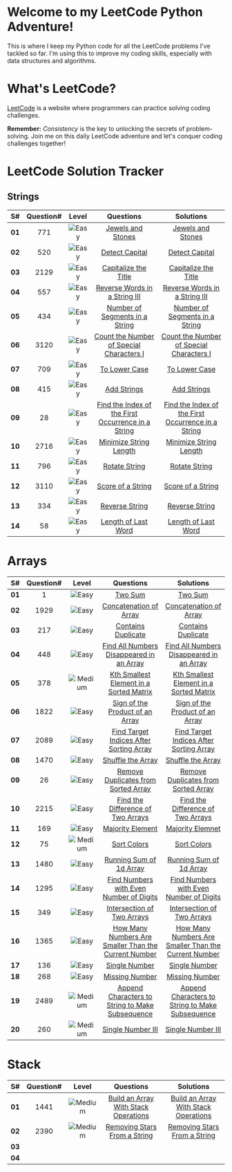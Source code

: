 # Welcome to my LeetCode Python Adventure!

This is where I keep my Python code for all the LeetCode problems I've tackled so far. I'm using this to improve my coding skills, especially with data structures and algorithms.

# What's LeetCode?

[LeetCode](https://leetcode.com/) is a website where programmers can practice solving coding challenges.

**Remember:** _Consistency_ is the key to unlocking the secrets of problem-solving. Join me on this daily LeetCode adventure and let's conquer coding challenges together!

# LeetCode Solution Tracker

## Strings

| **S#** | **Question#** |                             **Level**                              |                                         **Questions**                                         |                                                                 **Solutions**           |
| :----: | :-----------: | :----------------------------------------------------------------: | :-------------------------------------------------------------------------------------------: | :-------------------------------------------------------------------------------------: |
| **01** |      771      | <img src='https://img.shields.io/badge/Easy-darkcyan' alt='Easy'/> |             [Jewels and Stones](https://leetcode.com/problems/jewels-and-stones/)             |                [Jewels and Stones](https://leetcode.com/submissions/detail/1258744687/) |
| **02** |      520      | <img src='https://img.shields.io/badge/Easy-darkcyan' alt='Easy'/> |                [Detect Capital](https://leetcode.com/problems/detect-capital/)                |                [Detect Capital](https://leetcode.com/submissions/detail/1258719995/)    |
| **03** |     2129      | <img src='https://img.shields.io/badge/Easy-darkcyan' alt='Easy'/> |          [Capitalize the Title](https://leetcode.com/problems/capitalize-the-title/)          |                    [Capitalize the Title](https://leetcode.com/submissions/detail/1264065876/) |
| **04** |      557      | <img src='https://img.shields.io/badge/Easy-darkcyan' alt='Easy'/> | [Reverse Words in a String III](https://leetcode.com/problems/reverse-words-in-a-string-iii/) | [Reverse Words in a String III](https://leetcode.com/submissions/detail/1265807621/)|
| **05** |      434      | <img src='https://img.shields.io/badge/Easy-darkcyan' alt='Easy'/> | [Number of Segments in a String](https://leetcode.com/problems/number-of-segments-in-a-string/) |[Number of Segments in a String](https://leetcode.com/submissions/detail/1266650872/)|
| **06** |     3120      | <img src='https://img.shields.io/badge/Easy-darkcyan' alt='Easy'/> | [Count the Number of Special Characters I](https://leetcode.com/problems/count-the-number-of-special-characters-i/) |   [Count the Number of Special Characters I](https://leetcode.com/submissions/detail/1264767081/)|
| **07** |     709       | <img src='https://img.shields.io/badge/Easy-darkcyan' alt='Easy'/> |                     [To Lower Case](https://leetcode.com/problems/to-lower-case/)             |   [To Lower Case](https://leetcode.com/submissions/detail/1267302850/) |
| **08** |     415       | <img src='https://img.shields.io/badge/Easy-darkcyan' alt='Easy'/> |            [Add Strings](https://leetcode.com/problems/add-strings/description/)              |   [Add Strings](https://leetcode.com/submissions/detail/1270464330/)  |
| **09** |      28       | <img src='https://img.shields.io/badge/Easy-darkcyan' alt='Easy'/> |[Find the Index of the First Occurrence in a String](https://leetcode.com/problems/find-the-index-of-the-first-occurrence-in-a-string/) |[Find the Index of the First Occurrence in a String](https://leetcode.com/submissions/detail/1271444975/)  |
| **10** |     2716      | <img src='https://img.shields.io/badge/Easy-darkcyan' alt='Easy'/> |[Minimize String Length](https://leetcode.com/problems/minimize-string-length/)                |[Minimize String Length](https://leetcode.com/problems/minimize-string-length/submissions/)  |
| **11** |     796       | <img src='https://img.shields.io/badge/Easy-darkcyan' alt='Easy'/> |[Rotate String](https://leetcode.com/problems/rotate-string/) |[Rotate String](https://leetcode.com/submissions/detail/1272533498/)  |
| **12** |     3110      | <img src='https://img.shields.io/badge/Easy-darkcyan' alt='Easy'/> |[Score of a String](https://leetcode.com/problems/score-of-a-string/)|[Score of a String](https://leetcode.com/submissions/detail/1274357141/)  |
| **13** |     334       | <img src='https://img.shields.io/badge/Easy-darkcyan' alt='Easy'/> |[Reverse String](https://leetcode.com/problems/reverse-string/description/) |[Reverse String](https://leetcode.com/submissions/detail/1275214461/)  |
| **14** |     58        | <img src='https://img.shields.io/badge/Easy-darkcyan' alt='Easy'/> |[Length of Last Word](https://leetcode.com/problems/length-of-last-word/description/)|[Length of Last Word](https://leetcode.com/submissions/detail/1276505891/)  |
# Arrays

| **S#** | **Question#** |                                **Level**                                 |                                                    **Questions**                                                    |                                                                            **Solutions**                                                                             |
| :----: | :-----------: | :----------------------------------------------------------------------: | :-----------------------------------------------------------------------------------------------------------------: | :-----------------------------------------------------------------------------------------------------------------------------------------------------------------: |
| **01** |       1       |    <img src='https://img.shields.io/badge/Easy-darkcyan' alt='Easy'/>    |                                  [Two Sum](https://leetcode.com/problems/two-sum/)                                  | [Two Sum](https://leetcode.com/submissions/detail/1258265856/) |
| **02** |     1929      |    <img src='https://img.shields.io/badge/Easy-darkcyan' alt='Easy'/>    |                   [Concatenation of Array](https://leetcode.com/problems/concatenation-of-array/)                   | [Concatenation of Array](https://leetcode.com/submissions/detail/1259163870/) |
| **03** |      217      |    <img src='https://img.shields.io/badge/Easy-darkcyan' alt='Easy'/>    |                       [Contains Duplicate](https://leetcode.com/problems/contains-duplicate/)                       | [Contains Duplicate](https://leetcode.com/submissions/detail/1259278920/) |
| **04** |      448      |    <img src='https://img.shields.io/badge/Easy-darkcyan' alt='Easy'/>    | [Find All Numbers Disappeared in an Array](https://leetcode.com/problems/find-all-numbers-disappeared-in-an-array/) | [Find All Numbers Disappeared in an Array](https://leetcode.com/submissions/detail/1262352233/)|
| **05** |      378      | <img src='https://img.shields.io/badge/Medium-darkorange' alt='Medium'/> |  [Kth Smallest Element in a Sorted Matrix](https://leetcode.com/problems/kth-smallest-element-in-a-sorted-matrix/)  | [Kth Smallest Element in a Sorted Matrix](https://leetcode.com/submissions/detail/1264708997/)|
| **06** |     1822      |    <img src='https://img.shields.io/badge/Easy-darkcyan' alt='Easy'/>    |          [Sign of the Product of an Array](https://leetcode.com/problems/sign-of-the-product-of-an-array/)          | [Sign of the Product of an Array](https://leetcode.com/submissions/detail/1261362961/)|                                                                                                                                                                    |
| **07** |     2089      |    <img src='https://img.shields.io/badge/Easy-darkcyan' alt='Easy'/>    |  [Find Target Indices After Sorting Array](https://leetcode.com/problems/find-target-indices-after-sorting-array/)  | [Find Target Indices After Sorting Array](https://leetcode.com/submissions/detail/1258736773/)                                                                                                                                                                    |
| **08** |     1470      |    <img src='https://img.shields.io/badge/Easy-darkcyan' alt='Easy'/>    |                        [Shuffle the Array](https://leetcode.com/problems/shuffle-the-array/)                        | [Shuffle the Array](https://leetcode.com/submissions/detail/1259173945/)                                                                                                                                                                     |
| **09** |      26       |    <img src='https://img.shields.io/badge/Easy-darkcyan' alt='Easy'/>    |      [Remove Duplicates from Sorted Array](https://leetcode.com/problems/remove-duplicates-from-sorted-array/)      | [Remove Duplicates from Sorted Array](https://leetcode.com/submissions/detail/1259797632/)                                                                                                                                                                    |
| **10** |     2215      |    <img src='https://img.shields.io/badge/Easy-darkcyan' alt='Easy'/>    |        [Find the Difference of Two Arrays](https://leetcode.com/problems/find-the-difference-of-two-arrays/)        | [Find the Difference of Two Arrays](https://leetcode.com/submissions/detail/1260562706/)                                                                                                                                                                     |
| **11** |      169      |    <img src='https://img.shields.io/badge/Easy-darkcyan' alt='Easy'/>    |                         [Majority Element](https://leetcode.com/problems/majority-element/)                         | [Majority Elemnet](https://leetcode.com/submissions/detail/1262373152/)                                                                                                                                                                     |
| **12** |      75       | <img src='https://img.shields.io/badge/Medium-darkorange' alt='Medium'/> |                              [Sort Colors](https://leetcode.com/problems/sort-colors/)                              | [Sort Colors](https://leetcode.com/submissions/detail/1261357260/)                                                                                                                                                                     |
| **13** |     1480      |    <img src='https://img.shields.io/badge/Easy-darkcyan' alt='Easy'/>    |                  [Running Sum of 1d Array](https://leetcode.com/problems/running-sum-of-1d-array/)                  | [Running Sum of 1d Array](https://leetcode.com/submissions/detail/1257885355/)                                                                                                                                                                    |
| **14** |     1295      |    <img src='https://img.shields.io/badge/Easy-darkcyan' alt='Easy'/>    |  [Find Numbers with Even Number of Digits](https://leetcode.com/problems/find-numbers-with-even-number-of-digits/)  | [Find Numbers with Even Number of Digits](https://leetcode.com/submissions/detail/1258736668/) |
| **15** |      349      |    <img src='https://img.shields.io/badge/Easy-darkcyan' alt='Easy'/>    |               [Intersection of Two Arrays](https://leetcode.com/problems/intersection-of-two-arrays/)               | [Intersection of Two Arrays](https://leetcode.com/submissions/detail/1265884785/)|
| **16** |      1365     |    <img src='https://img.shields.io/badge/Easy-darkcyan' alt='Easy'/>    |[How Many Numbers Are Smaller Than the Current Number](https://leetcode.com/problems/how-many-numbers-are-smaller-than-the-current-number/) |  [How Many Numbers Are Smaller Than the Current Number](https://leetcode.com/submissions/detail/1269472108/)            |
| **17** |      136      |    <img src='https://img.shields.io/badge/Easy-darkcyan' alt='Easy'/>    |[Single Number](https://leetcode.com/problems/single-number/description/) |  [Single Number](https://leetcode.com/submissions/detail/1275243818/)            |
| **18** |      268      |    <img src='https://img.shields.io/badge/Easy-darkcyan' alt='Easy'/>    |[Missing Number](https://leetcode.com/problems/missing-number/description/) |  [Missing Number](https://leetcode.com/submissions/detail/1275243818/)            |
| **19** |     2489      |<img src='https://img.shields.io/badge/Medium-darkorange' alt='Medium'/>  |[Append Characters to String to Make Subsequence](https://leetcode.com/problems/append-characters-to-string-to-make-subsequence/description/) |  [Append Characters to String to Make Subsequence](https://leetcode.com/submissions/detail/1276476036/)            |
| **20** |     260       |<img src='https://img.shields.io/badge/Medium-darkorange' alt='Medium'/>  |[Single Number III](https://leetcode.com/problems/single-number-iii/description/) |  [Single Number III](https://leetcode.com/submissions/detail/1276926025/)            |
# Stack

| **S#** | **Question#** |                                **Level**                                 |                                                **Questions**                                                | **Solutions** |
| :----: | :-----------: | :----------------------------------------------------------------------: | :---------------------------------------------------------------------------------------------------------: | :-----------: |
| **01** |     1441      | <img src='https://img.shields.io/badge/Medium-darkorange' alt='Medium'/> | [Build an Array With Stack Operations](https://leetcode.com/problems/build-an-array-with-stack-operations/) |[Build an Array With Stack Operations](https://leetcode.com/submissions/detail/1258282185/)|
| **02** |     2390      | <img src='https://img.shields.io/badge/Medium-darkorange' alt='Medium'/> |         [Removing Stars From a String](https://leetcode.com/problems/removing-stars-from-a-string/)         |[Removing Stars From a String](https://leetcode.com/submissions/detail/1263249505/) |
| **03** |               |                                                                          |                                                                                                             |               |
| **04** |               |                                                                          |                                                                                                             |               |
